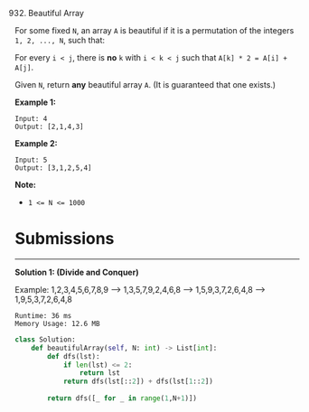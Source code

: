 932. Beautiful Array

For some fixed `N`, an array `A` is beautiful if it is a permutation of the integers `1, 2, ..., N`, such that:

For every `i < j`, there is **no** `k` with `i < k < j` such that `A[k] * 2 = A[i] + A[j]`.

Given `N`, return **any** beautiful array `A`.  (It is guaranteed that one exists.)

 

**Example 1:**
```
Input: 4
Output: [2,1,4,3]
```

**Example 2:**
```
Input: 5
Output: [3,1,2,5,4]
```

**Note:**

* `1 <= N <= 1000`

# Submissions
---
**Solution 1: (Divide and Conquer)**

Example:
1,2,3,4,5,6,7,8,9
-->
1,3,5,7,9,2,4,6,8
-->
1,5,9,3,7,2,6,4,8
-->
1,9,5,3,7,2,6,4,8

```
Runtime: 36 ms
Memory Usage: 12.6 MB
```
```python
class Solution:
    def beautifulArray(self, N: int) -> List[int]:
        def dfs(lst):
            if len(lst) <= 2:
                return lst
            return dfs(lst[::2]) + dfs(lst[1::2])
        
        return dfs([_ for _ in range(1,N+1)])
```
